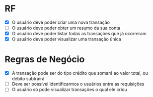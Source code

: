 # RF

- [x] O usuário deve poder criar uma nova transação
- [ ] O usuário deve poder obter um resumo da sua conta
- [x] O usuário deve poder listar todas as transações que já ocorreram
- [x] O usuário deve poder visualizar uma transação única

# Regras de Negócio

- [x] A transação pode ser do tipo crédito que somará ao valor total, ou débito subtrairá
- [ ] Deve ser possível identificarmos o usuários entre as requisições
- [ ] O usuário só pode visualizar transações o qual ele criou